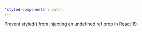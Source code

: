 ```yaml
---
'styled-components': patch
---
```


Prevent styled() from injecting an undefined ref prop in React 19
